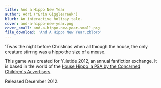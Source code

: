 ```yaml
---
title: And a Hippo New Year
author: Adri ("Erin Gigglecreek")
blurb: An interactive holiday tale.
cover: and-a-hippo-new-year.png
cover_small: and-a-hippo-new-year-small.png
file_download: 'And A Hippo New Year.zblorb'
---
```

<p>'Twas the night before Christmas when all through the house, the only creature stirring was a hippo the size of a mouse.</p>
<p>This game was created for Yuletide 2012, an annual fanfiction exchange. It is based in the world of the <a href="http://www.youtube.com/watch?v=TNbw-qycyl4">House Hippo, a PSA by the Concerned Children's Advertisers</a>.</p>
<p>Released December 2012.</p>
